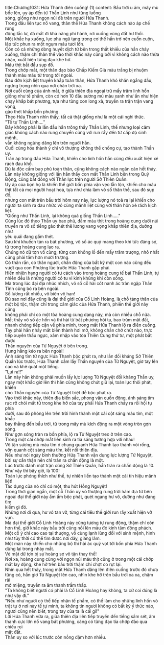 title:Chương1031: Hứa Thanh điên cuồng! (1)
content:
Bầu trời u ám, mây mù bốc lên, uy áp đến từ Thần Linh như từng luồng<br>sóng, giống như ngọn núi đè trên người Hứa Thanh.<br>Trong đầu liên tục nổ vang, thân thể Hứa Thanh không cách nào áp chế rung<br>động lắc lư, đã mất đi khả năng phi hành, rơi xuống vùng đất hư thối.<br>Một khắc hạ xuống, lục phủ ngũ tạng trong cơ thể hắn trở nên cuồn cuộn,<br>lập tức phun ra một ngụm máu tươi lớn.<br>Còn có cả những dòng huyết dịch từ bên trong thất khiếu của hắn chảy<br>xuống, thậm chí thân thể vào thời khắc này cũng bởi vì không cách nào thừa<br>nhận, xuất hiện từng đạo khe hở.<br>Máu thịt bắt đầu sụp đổ.<br>Trong chớp mắt, một thân đạo bào Chấp Kiếm Giả màu trắng bị nhuộm<br>thành màu máu từ trong tới ngoài.<br>Đau đớn kịch liệt truyền khắp toàn thân, Hứa Thanh khó khăn ngẩng đầu,<br>ngưng trọng nhìn qua nơi chân trời xa.<br>Nơi cuối cùng của ánh mắt, ở giữa thiên địa ngoại trừ mấy trăm linh hồn<br>giống như tế phẩm, còn có hơn 10 đầu sương mù màu xanh như ẩn như hiện<br>chạy khắp bát phương, tựa như từng con long xà, truyền ra trận trận vang vọng,<br>gào thét khắp bốn phương.<br>Theo Hứa Thanh nhìn thấy, tất cả thật giống như là một cái nghi thức.<br>"Tế tự Thần Linh...."<br>Đây không phải là lần đầu hắn trông thấy Thần Linh, thế nhưng loại cảm<br>giác không cách nào rung chuyển cùng với run rẩy đến từ cấp độ sinh mệnh,<br>vẫn không ngừng dâng lên trên người hắn.<br>Cuối cùng hóa thành ý chí vô thượng không thể chống cự, tạo thành Thần<br>uy.<br>Trấn áp trong đầu Hứa Thanh, khiến cho linh hồn hắn cũng đều xuất hiện xé<br>rách đau khổ.<br>Dù là độc cấm bao phủ toàn thân, cũng không cách nào ngăn cản hết thảy.<br>Lần này không giống với lần hắn thấy con mắt Thần Linh bên trong Quỷ<br>Động, cũng bất đồng với Thần lực trên người Sở Thiên Quần.<br>Uy áp của bọn họ là khiến thế giới bốn phía vặn vẹo lẫn lộn, khiến cho máu<br>thịt tất cả mọi người hoạt hoá, tựa như chia làm vô số thân thể, sau đó sụp đổ,<br>nhưng con mắt trên bầu trời hôm nay này, lực lượng nó toả ra lại khiến cho<br>người ta sinh ra đau nhức vô cùng mãnh liệt cùng với thân hồn xé rách kịch liệt.<br>"Giống như Thần Linh, lại không quá giống Thần Linh....."<br>Cùng lúc đó theo Thần uy bao phủ, đám máu thịt trong hoàng cung dưới núi<br>truyền ra vô số tiếng gào thét thê lương vang vọng khắp thiên địa, dường như<br>yêu quái đang gầm thét.<br>Sau khi khuếch tán ra bát phương, vô số ác quỷ mang theo khí tức đáng sợ,<br>từ trong hoàng cung lao ra.<br>Chúng nó dữ tợn vô cùng, từng con khổng lồ đến mấy trăm trượng, nhỏ nhất<br>cũng phải tầm hơn mười trượng.<br>Có thân rắn, có thân người, chấn động của bất kỳ một con nào cũng đều<br>vượt qua con Phượng lúc trước Hứa Thanh gặp phải.<br>Hiển nhiên hạng người có tư cách vào trong hoàng cung tế bái Thần Linh, tự<br>nhiên đều là những người có tu vi kinh khủng khi còn sống.<br>Mà trong lúc đại địa nhúc nhích, vô số cỗ hài cốt nanh ác tràn ngập Thần<br>Tính cũng bò ra bên ngoài.<br>Số lượng rất nhiều, vô biên vô hạn!<br>Dù sao nơi đây cũng là đại thế giới của Cổ Linh Hoàng, là chỗ táng thân của<br>một bộ tộc, thậm chí trong cảm giác của Hứa Thanh, phiến thế giới này cũng<br>không phải chỉ có một tòa hoàng cung dạng này, mà còn nhiều chỗ nữa.<br>Mắt thấy vô số ác hồn và thi hài từ bát phương hội tụ, bao trùm mặt đất,<br>nhanh chóng tiếp cận về phía mình, trong mắt Hứa Thanh lộ ra điên cuồng.<br>Tay phải hắn nháy mắt biến thành hơi mờ, không chần chờ chút nào, trực<br>tiếp xuyên thấu ngực, xâm nhập vào tòa Thiên Cung thứ tư, một phát bắt được<br>Thần nguyên của Tử Nguyệt ở bên trong.<br>Hung hăng kéo ra bên ngoài!<br>Ánh sáng tím từ ngực Hứa Thanh bộc phát ra, như lần đối kháng Sở Thiên<br>Quần lúc trước, Hứa Thanh cầm lấy Thần nguyên của Tử Nguyệt, giơ tay lên<br>cao và khẽ quát một tiếng.<br>"Lui ra!!"<br>Lần này hắn không phải muốn lấy lực lượng Tử Nguyệt đối kháng Thần uy,<br>ngay một khắc giơ lên thì hắn cũng không chút giữ lại, toàn lực thôi phát, khiến<br>cho Thần nguyên của Tử Nguyệt triệt để bộc phát ra.<br>Vào thời khắc này, thiên địa biến sắc, phong vân cuốn động, ánh sáng tím<br>rực rỡ chói mắt từ trong khe hở của tay phải Hứa Thanh chảy ra rồi hội tụ phía<br>dưới, sau đó phóng lên trên trời hình thành một cái cột sáng màu tím, một khắc<br>bay thẳng đến bầu trời, từ trong mây mù kích động ra một vòng tròn gợn sóng.<br>Như gợn sóng tràn ra bốn phía, lộ ra Tử Nguyệt treo ở trên cao.<br>Trong một cái chớp mắt liền sinh ra tia sáng tương hợp với nhau!<br>Vô tận sương mù màu tím ở chung quanh Hứa Thanh tạo thành vòi rồng,<br>vờn quanh cột sáng màu tím, kết nối thiên địa.<br>Nếu như nói ngày bình thường Hứa Thanh vận dụng lực lượng Tử Nguyệt,<br>bởi sự cẩn thận nên chỉ tràn ra chấn động là một.<br>Lúc trước đánh một trận cùng Sở Thiên Quần, hắn tràn ra chấn động là 10.<br>Như vậy thì bây giờ, là 100!<br>Toàn lực phóng thích như thế, tự nhiên liền tạo thành một cái tín hiệu mãnh<br>liệt!<br>Tác dụng của nó chỉ có một, thu hút Hồng Nguyệt!<br>Trong thời gian ngắn, một cỗ Thần uy vô thượng rung trời hám địa từ bên<br>ngoài đại thế giới này ầm ầm bộc phát, quét ngang hư vô, dường như đang tìm<br>kiếm gì đó.<br>Những nơi đi qua, hư vô tan vỡ, từng cái tiểu thế giới run rẩy xuất hiện vỡ<br>vụn.<br>Mà đại thế giới Cổ Linh Hoàng này cũng tương tự rung động, thậm chí còn<br>hơn thế, giờ khắc này bầu trời cũng nổi lên màu đỏ kinh tâm động phách.<br>Một cỗ ý chí cao cao tại thượng, vô cùng lạnh lùng đối với sinh mệnh, hình<br>như tùy thời có thể tìm được nơi đây, giáng lâm.<br>Một màn này khiến cho những bộ thi hài ác quỷ vọt tới bốn phía Hứa Thanh<br>dừng lại trong nháy mắt.<br>Vẻ mặt dữ tợn bị sự hoảng sợ vô tận thay thế!<br>Nơi xa, hoàng cung cùng với ngọn núi máu thịt cũng ở trong một cái chớp<br>mắt lay động, khe hở trên bầu trời thậm chí chợt co rụt lại.<br>Nhìn qua hết thảy, trong mắt Hứa Thanh dâng lên điên cuồng trước đó chưa<br>từng có, hắn giơ Tử Nguyệt lên cao, nhìn khe hở trên bầu trời xa xa, chậm rãi<br>mở miệng, truyền ra âm thanh trầm thấp.<br>"Ta không biết ngươi có phải là Cổ Linh Hoàng hay không, ta cứ coi đúng là<br>như vậy đi."<br>"Nếu như ngươi có thể tiếp nhận tế phẩm, có thể làm cho những linh hồn vô<br>trật tự ở nơi này tế tự mình, ta không tin ngươi không có bất kỳ ý thức nào,<br>ngươi cũng nên biết, trong tay của ta là cái gì!"<br>Lời Hứa Thanh vừa ra, giữa thiên địa liên tiếp truyền đến tiếng sấm sét, âm<br>thanh cực lớn nổ vang bát phương, càng có từng đạo tia chớp đảo qua chiếu rọi<br>mặt đất.<br>Thần uy so với lúc trước còn nồng đậm hơn nhiều.